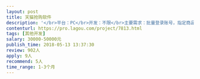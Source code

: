 ```yaml
---                
layout: post       
title: 天猫抢购软件           
description: '</br>平台：PC</br>开发：不限</br>主要需求：批量登录账号，指定商品进行抢购（并付款）</br>预期：流畅运行，功能完备，无特定UI需求</br>预算：1w-5w</br>'     
contenturl: https://pro.lagou.com/project/7813.html      
tags: [其他开发]            
salary: 30000-50000元          
publish_time: 2018-05-13 13:37:30         
review: 902人                   
apply: 9人                   
recommend: 5人                   
time_range: 1-3个月              
---                 
```

